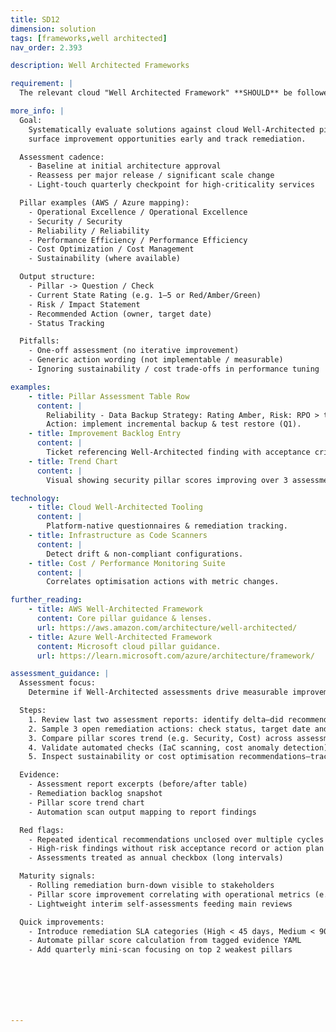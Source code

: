 ```yaml
---
title: SD12
dimension: solution
tags: [frameworks,well architected]
nav_order: 2.393

description: Well Architected Frameworks

requirement: |
  The relevant cloud "Well Architected Framework" **SHOULD** be followed, and the solutions assessed against it. AWS | Azure (Note there are overlaps with the Engineering Software Quality Framework; ensure a consistent response and do not repeat assessments)

more_info: |
  Goal:
    Systematically evaluate solutions against cloud Well-Architected pillars to
    surface improvement opportunities early and track remediation.

  Assessment cadence:
    - Baseline at initial architecture approval
    - Reassess per major release / significant scale change
    - Light-touch quarterly checkpoint for high-criticality services

  Pillar examples (AWS / Azure mapping):
    - Operational Excellence / Operational Excellence
    - Security / Security
    - Reliability / Reliability
    - Performance Efficiency / Performance Efficiency
    - Cost Optimization / Cost Management
    - Sustainability (where available)

  Output structure:
    - Pillar -> Question / Check
    - Current State Rating (e.g. 1–5 or Red/Amber/Green)
    - Risk / Impact Statement
    - Recommended Action (owner, target date)
    - Status Tracking

  Pitfalls:
    - One-off assessment (no iterative improvement)
    - Generic action wording (not implementable / measurable)
    - Ignoring sustainability / cost trade-offs in performance tuning

examples: 
    - title: Pillar Assessment Table Row
      content: |
        Reliability - Data Backup Strategy: Rating Amber, Risk: RPO > target,
        Action: implement incremental backup & test restore (Q1).
    - title: Improvement Backlog Entry
      content: |
        Ticket referencing Well-Architected finding with acceptance criteria.
    - title: Trend Chart
      content: |
        Visual showing security pillar scores improving over 3 assessments.

technology:
    - title: Cloud Well-Architected Tooling
      content: |
        Platform-native questionnaires & remediation tracking.
    - title: Infrastructure as Code Scanners
      content: |
        Detect drift & non-compliant configurations.
    - title: Cost / Performance Monitoring Suite
      content: |
        Correlates optimisation actions with metric changes.

further_reading:
    - title: AWS Well-Architected Framework
      content: Core pillar guidance & lenses.
      url: https://aws.amazon.com/architecture/well-architected/
    - title: Azure Well-Architected Framework
      content: Microsoft cloud pillar guidance.
      url: https://learn.microsoft.com/azure/architecture/framework/

assessment_guidance: |
  Assessment focus:
    Determine if Well-Architected assessments drive measurable improvement and are integrated into delivery cadence.

  Steps:
    1. Review last two assessment reports: identify delta—did recommendations translate into tracked backlog items with owners?
    2. Sample 3 open remediation actions: check status, target date and progress evidence.
    3. Compare pillar scores trend (e.g. Security, Cost) across assessments—look for stagnation without rationale.
    4. Validate automated checks (IaC scanning, cost anomaly detection) align to identified risks in reports.
    5. Inspect sustainability or cost optimisation recommendations—trace at least one to implemented change & metric shift.

  Evidence:
    - Assessment report excerpts (before/after table)
    - Remediation backlog snapshot
    - Pillar score trend chart
    - Automation scan output mapping to report findings

  Red flags:
    - Repeated identical recommendations unclosed over multiple cycles
    - High-risk findings without risk acceptance record or action plan
    - Assessments treated as annual checkbox (long intervals)

  Maturity signals:
    - Rolling remediation burn-down visible to stakeholders
    - Pillar score improvement correlating with operational metrics (e.g. reduced incidents)
    - Lightweight interim self-assessments feeding main reviews

  Quick improvements:
    - Introduce remediation SLA categories (High < 45 days, Medium < 90)
    - Automate pillar score calculation from tagged evidence YAML
    - Add quarterly mini-scan focusing on top 2 weakest pillars







---
```

